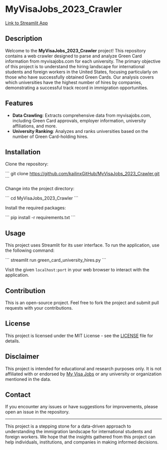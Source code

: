 # MyVisaJobs_2023_Crawler

[Link to Streamlit App](https://kailinxgithub-myvisajobs-2023-crawl-h1b-university-hires-2n8cdj.streamlit.app/)

## Description

Welcome to the **MyVisaJobs_2023_Crawler** project! This repository contains a web crawler designed to parse and analyze Green Card information from myvisajobs.com for each university. The primary objective of this project is to understand the hiring landscape for international students and foreign workers in the United States, focusing particularly on those who have successfully obtained Green Cards. Our analysis covers which universities have the highest number of hires by companies, demonstrating a successful track record in immigration opportunities.

## Features

- **Data Crawling**: Extracts comprehensive data from myvisajobs.com, including Green Card approvals, employer information, university affiliations, and more.
- **University Ranking**: Analyzes and ranks universities based on the number of Green Card-holding hires.

## Installation

Clone the repository:

\`\`\`
git clone https://github.com/kailinxGitHub/MyVisaJobs_2023_Crawler.git
\`\`\`

Change into the project directory:

\`\`\`
cd MyVisaJobs_2023_Crawler
\`\`\`

Install the required packages:

\`\`\`
pip install -r requirements.txt
\`\`\`

## Usage


This project uses Streamlit for its user interface. To run the application, use the following command:

\`\`\`
streamlit run green_card_university_hires.py
\`\`\`

Visit the given `localhost:port` in your web browser to interact with the application.

## Contribution

This is an open-source project. Feel free to fork the project and submit pull requests with your contributions.

## License

This project is licensed under the MIT License - see the [LICENSE](https://github.com/kailinxGitHub/MyVisaJobs_2023_Crawler/blob/main/LICENSE) file for details.

## Disclaimer

This project is intended for educational and research purposes only. It is not affiliated with or endorsed by [My Visa Jobs](https://www.myvisajobs.com/) or any university or organization mentioned in the data.

## Contact

If you encounter any issues or have suggestions for improvements, please open an issue in the repository.

---

This project is a stepping stone for a data-driven approach to understanding the immigration landscape for international students and foreign workers. We hope that the insights gathered from this project can help individuals, institutions, and companies in making informed decisions.
